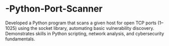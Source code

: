 # -Python-Port-Scanner
Developed a Python program that scans a given host for open TCP ports (1–1025) using the socket library, automating basic vulnerability discovery. Demonstrates skills in Python scripting, network analysis, and cybersecurity fundamentals.
